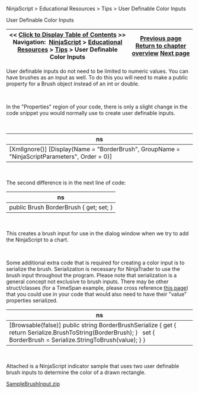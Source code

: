 ﻿


NinjaScript \> Educational Resources \> Tips \> User Definable Color Inputs






















User Definable Color Inputs







| \<\< [Click to Display Table of Contents](user_definable_color_inputs.md) \>\> **Navigation:**     [NinjaScript](ninjascript-1.md) \> [Educational Resources](educational_resources-1.md) \> [Tips](tips-1.md) \> User Definable Color Inputs | [Previous page](traceorders2-1.md) [Return to chapter overview](tips-1.md) [Next page](using__brackets-1.md) |
| --- | --- |











User definable inputs do not need to be limited to numeric values. You can have brushes as an input as well. To do this you will need to make a public property for a Brush object instead of an int or double.


 


In the "Properties" region of your code, there is only a slight change in the code snippet you would normally use to create user definable inputs.


 




| ns |
| --- |
| \[XmlIgnore()] \[Display(Name \= "BorderBrush", GroupName \= "NinjaScriptParameters", Order \= 0)] |



 


The second difference is in the next line of code:




| ns |
| --- |
| public Brush BorderBrush { get; set; } |



 


This creates a brush input for use in the dialog window when we try to add the NinjaScript to a chart.


 


Some additional extra code that is required for creating a color input is to serialize the brush. Serialization is necessary for NinjaTrader to use the brush input throughout the program. Please note that serialization is a general concept not exclusive to brush inputs. There may be other struct/classes (for a TimeSpan example, please cross reference [this page](ninjascriptpropertyattribute-1.md)) that you could use in your code that would also need to have their "value" properties serialized.




| ns |
| --- |
| \[Browsable(false)] public string BorderBrushSerialize {  get { return Serialize.BrushToString(BorderBrush); }    set { BorderBrush \= Serialize.StringToBrush(value); } } |



 


Attached is a NinjaScript indicator sample that uses two user definable brush inputs to determine the color of a drawn rectangle.


[SampleBrushInput.zip](samples/SampleBrushInput.zip)








